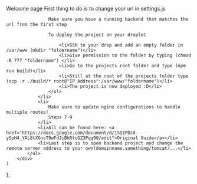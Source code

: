 Welcome page
                    First thing to do is to change your url in settings.js

                    Make sure you have a running backend that matches the url from the first step

                    To deploy the project on your droplet

                        <li>SSH to your drop and add an empty folder in /var/www (mkdir "foldername")</li>
                        <li>Give permission to the folder by typing (chmod -R 777 "foldername") </li>
                        <li>Go to the projects root folder and type (npm run build)</li>
                        <li>Still at the root of the projects folder type (scp -r ./build/* root@"IP Address":/var/www/"foldername")</li>
                        <li>The project is now deployed :D</li>
                    </ul>
                </li>
                <li>
                    Make sure to update nginx configurations to handle multiple routes!
                    Steps 7-9
                </li>
                <li>All can be found here: <a href="https://docs.google.com/document/d/1SQ1PDcd-ySpH4_YAL8tXGnsT9wFdJiBkRtcGZ3Pqq90/edit">Original Guide</a></li>
                <li>Last step is to open backend project and change the remote server address to your own(domainname.something/tomcat/...</li>
            </ul>
        </div>
    )
};
